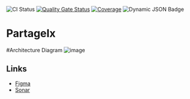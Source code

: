 ![CI Status](https://github.com/EPFLSWENT2024G1/partagix/actions/workflows/ci.yml/badge.svg)
[![Quality Gate Status](https://sonarcloud.io/api/project_badges/measure?project=EPFLSWENT2024G1_partageix&metric=alert_status)](https://sonarcloud.io/summary/new_code?id=EPFLSWENT2024G1_partageix)
[![Coverage](https://sonarcloud.io/api/project_badges/measure?project=EPFLSWENT2024G1_partageix&metric=coverage)](https://sonarcloud.io/summary/new_code?id=EPFLSWENT2024G1_partageix)
![Dynamic JSON Badge](https://img.shields.io/badge/dynamic/json?url=https%3A%2F%2Fsonarcloud.io%2Fapi%2Fqualitygates%2Fproject_status%3FprojectKey%3DEPFLSWENT2024G1_partageix&query=%24.projectStatus.conditions%5B%3F(%40.metricKey%3D%3D'line_coverage')%5D.actualValue&suffix=%25&label=Line%20Coverage&link=https%3A%2F%2Fsonarcloud.io%2Fcomponent_measures%3Fid%3DEPFLSWENT2024G1_partageix%26metric%3Dnew_line_coverage)

# PartageIx
#Architecture Diagram
![image](https://github.com/EPFLSWENT2024G1/partagix/assets/160724066/f3297477-a705-4b8b-b8e4-3e1e2a08236a)

## Links 
- [Figma](https://www.figma.com/files/team/1350842308169914762/swentg1)
- [Sonar](https://sonarcloud.io/summary/overall?id=EPFLSWENT2024G1_partageix)
